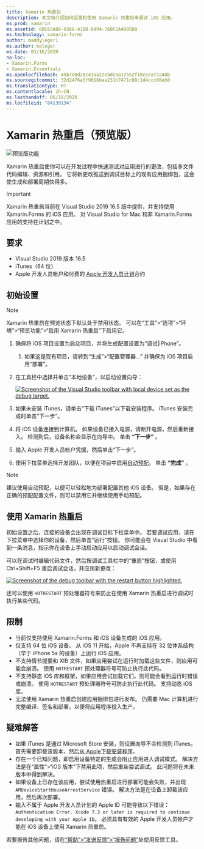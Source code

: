 ```yaml
---
title: Xamarin 热重启
description: 本文档介绍如何设置和使用 Xamarin 热重启来调试 iOS 应用。
ms.prod: xamarin
ms.assetid: 6BC62A88-9368-41BB-8494-760F2A4805DB
ms.technology: xamarin-forms
author: maddyleger1
ms.author: maleger
ms.date: 03/16/2020
no-loc:
- Xamarin.Forms
- Xamarin.Essentials
ms.openlocfilehash: 45b7d0d20c43aa22ebde3a17552f10ceea77a48b
ms.sourcegitcommit: 32d2476a5f9016baa231b7471c88c1d4ccc08eb8
ms.translationtype: HT
ms.contentlocale: zh-CN
ms.lasthandoff: 06/18/2020
ms.locfileid: "84139134"
---
```

# <a name="xamarin-hot-restart-preview"></a>Xamarin 热重启（预览版）

![预览版功能](~/media/shared/preview.png)

Xamarin 热重启使你可以在开发过程中快速测试对应用进行的更改，包括多文件代码编辑、资源和引用。 它将新更改推送到调试目标上的现有应用捆绑包，这会使生成和部署周期快得多。

> [!IMPORTANT]
> Xamarin 热重启当前在 Visual Studio 2019 16.5 版中提供，并支持使用 Xamarin.Forms 的 iOS 应用。 对 Visual Studio for Mac 和非 Xamarin.Forms 应用的支持在计划之中。

## <a name="requirements"></a>要求

- Visual Studio 2019 版本 16.5
- iTunes（64 位）
- Apple 开发人员帐户和付费的 [Apple 开发人员计划](https://developer.apple.com/programs)合约


## <a name="initial-setup"></a>初始设置

> [!NOTE]
> Xamarin 热重启在预览状态下默认处于禁用状态。 可以在“工具”>“选项”>“环境”>“预览功能”>“启用 Xamarin 热重启”下启用它。

1. 确保将 iOS 项目设置为启动项目，并将生成配置设置为“调试|iPhone”。

   1. 如果这是现有项目，请转到“生成”>“配置管理器...” 并确保为 iOS 项目启用“部署”。

2. 在工具栏中选择并单击“本地设备”，以启动设置向导：

    [![](hot-restart-images/toolbar.png "Screenshot of the Visual Studio toolbar with local device set as the debug target.")](hot-restart-images/toolbar.png)

3. 如果未安装 iTunes，请单击“下载 iTunes”以下载安装程序。 iTunes 安装完成时单击“下一步”。

4. 将 iOS 设备连接到计算机。 如果设备已接入电源，请断开电源，然后重新接入。 检测到后，设备名称会显示在向导中。 单击 **“下一步”** 。

5. 输入 Apple 开发人员帐户凭据，然后单击“下一步”。

6. 使用下拉菜单选择开发团队，以便在项目中启用[自动预配](~/ios/get-started/installation/device-provisioning/automatic-provisioning.md)。 单击 **“完成”** 。

> [!NOTE]
> 建议使用自动预配，以便可以轻松地为部署配置其他 iOS 设备。 但是，如果存在正确的预配配置文件，则可以禁用它并继续使用手动预配。

## <a name="use-xamarin-hot-restart"></a>使用 Xamarin 热重启
初始设置之后，连接的设备会出现在调试目标下拉菜单中。 若要调试应用，请在下拉菜单中选择你的设备，然后单击“运行”按钮。 你可能会在 Visual Studio 中看到一条消息，指示你在设备上手动启动应用以启动调试会话。

可以在调试时编辑代码文件，然后按调试工具栏中的“重启”按钮，或使用 Ctrl+Shift+F5 重启调试会话，并应用新更改：

[![](hot-restart-images/restart.png "Screenshot of the debug toolbar with the restart button highlighted.")](hot-restart-images/toolbar.png)

还可以使用 `HOTRESTART` 预处理器符号来防止在使用 Xamarin 热重启进行调试时执行某些代码。

## <a name="limitations"></a>限制

- 当前仅支持使用 Xamarin.Forms 和 iOS 设备生成的 iOS 应用。
- 仅支持 64 位 iOS 设备。 从 iOS 11 开始，Apple 不再支持在 32 位体系结构（早于 iPhone 5s 的设备）上运行 iOS 应用。
- 不支持情节提要和 XIB 文件，如果应用尝试在运行时加载这些文件，则应用可能会崩溃。 使用 `HOTRESTART` 预处理器符号可防止执行此代码。
- 不支持静态 iOS 库和框架，如果应用尝试加载它们，则可能会看到运行时错误或崩溃。 使用 `HOTRESTART` 预处理器符号可防止执行此代码。 支持动态 iOS 库。
- 无法使用 Xamarin 热重启创建应用捆绑包进行发布。 仍需要 Mac 计算机进行完整编译、签名和部署，以便将应用程序投入生产。

## <a name="troubleshoot"></a>疑难解答

- 如果 iTunes 是通过 Microsoft Store 安装，则设置向导不会检测到 iTunes。 首先需要卸载该版本，然后[从 Apple下载安装程序](https://go.microsoft.com/fwlink/?linkid=2101014)。
- 存在一个已知问题，即启用设备特定的生成会阻止应用进入调试模式。 解决方法是在“属性”>“iOS 版本”下禁用此项，然后重新尝试调试。 此问题将在未来版本中得到解决。
- 如果设备上已存在该应用，尝试使用热重启进行部署可能会失败，并出现 `AMDeviceStartHouseArrestService` 错误。 解决方法是在设备上卸载该应用，然后再次部署。
- 输入不属于 Apple 开发人员计划的 Apple ID 可能导致以下错误：`Authentication Error. Xcode 7.3 or later is required to continue developing with your Apple ID`。 必须具有有效的 Apple 开发人员帐户才能在 iOS 设备上使用 Xamarin 热重启。 

若要报告其他问题，请在[“帮助”>“发送反馈”>“报告问题”](/visualstudio/ide/feedback-options?view=vs-2019#report-a-problem)处使用反馈工具。
